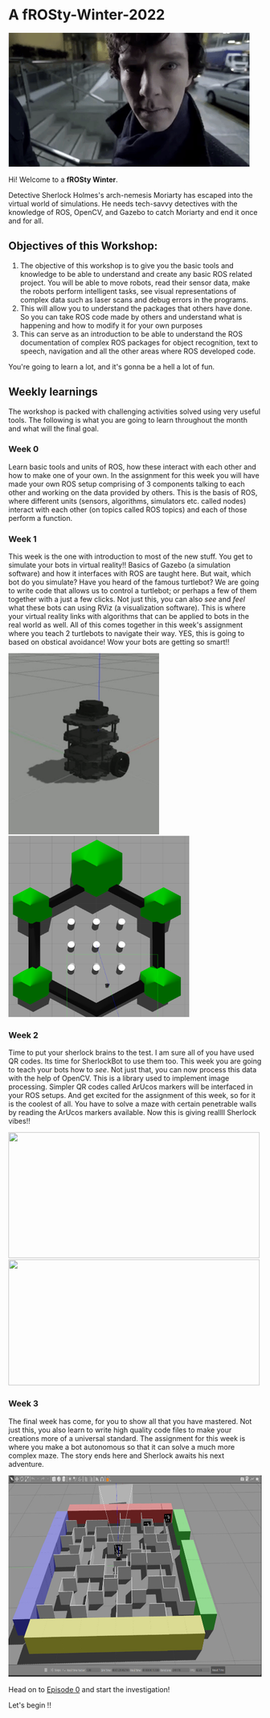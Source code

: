 # A fROSty-Winter-2022

<img src="W0_Images/Sherlock_Hi.gif">

Hi! Welcome to a **fROSty Winter**.

Detective Sherlock Holmes's arch-nemesis Moriarty has escaped into the virtual world of simulations. He needs tech-savvy detectives with the knowledge of ROS, OpenCV, and Gazebo to catch Moriarty and end it once and for all.

## Objectives of this Workshop:
1. The objective of this workshop is to give you the basic tools and knowledge to be able to understand and create any basic ROS related project. You will be able to move robots, read their sensor data, make the robots perform intelligent tasks, see visual representations of complex data such as laser scans and debug errors in the programs.
2. This will allow you to understand the packages that others have done. So you can take ROS code made by others and understand what is happening and how to modify it for your own purposes
3. This can serve as an introduction to be able to understand the ROS documentation of complex ROS packages for object recognition, text to speech, navigation and all the other areas where ROS developed code.

You're going to learn a lot, and it's gonna be a hell a lot of fun.

## Weekly learnings
The workshop is packed with challenging activities solved using very useful tools. The following is what you are going to learn throughout the month and what will the final goal.
### Week 0 
Learn basic tools and units of ROS, how these interact with each other and how to make one of your own. In the assignment for this week you will have made your own ROS setup comprising of 3 components talking to each other and working on the data provided by others. This is the basis of ROS, where different units (sensors, algorithms, simulators etc. called nodes) interact with each other (on topics called ROS topics) and each of those perform a function.
### Week 1
This week is the one with introduction to most of the new stuff. You get to simulate your bots in virtual reality!! Basics of Gazebo (a simulation software) and how it interfaces with ROS are taught here. But wait, which bot do you simulate? Have you heard of the famous turtlebot? We are going to write code that allows us to control a turtlebot; or perhaps a few of them together with a just a few clicks. Not just this, you can also _see_ and _feel_ what these bots can using RViz (a visualization software). This is where your virtual reality links with algorithms that can be applied to bots in the real world as well. All of this comes together in this week's assignment where you teach 2 turtlebots to navigate their way. YES, this is going to based on obstical avoidance! Wow your bots are getting so smart!!

<img src="W1_Images/Turtlebot3.png" width=300 height=360><img src="W1_Images/Bot_Standard.png" width=360 height=360>
### Week 2
Time to put your sherlock brains to the test. I am sure all of you have used QR codes. Its time for SherlockBot to use them too. This week you are going to teach your bots how to _see_. Not just that, you can now process this data with the help of OpenCV. This is a library used to implement image processing. Simpler QR codes called ArUcos markers will be interfaced in your ROS setups. And get excited for the assignment of this week, so for it is the coolest of all. You have to solve a maze with certain penetrable walls by reading the ArUcos markers available. Now this is giving reallll Sherlock vibes!!

<img src="W2_Images/cv_bridge_1.png" width=500 height=250><img src="W2_Images/maze.png" width=500 height=250>
### Week 3
The final week has come, for you to show all that you have mastered. Not just this, you also learn to write high quality code files to make your creations more of a universal standard. The assignment for this week is where you make a bot autonomous so that it can solve a much more complex maze. The story ends here and Sherlock awaits his next adventure.

<img src="Task 2_files/final_maze.jpg" width=600 height=400>

Head on to [Episode 0](https://github.com/erciitb/frosty-winter-2021/blob/main/Episode%200%20-%20A%20Study%20in%20ROSe.md) and start the investigation! 

Let's begin !!
